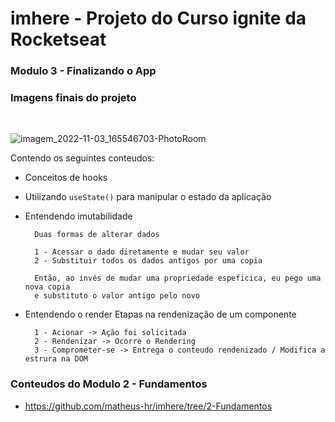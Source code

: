 # imhere - Projeto do Curso ignite da Rocketseat

### Modulo 3 - Finalizando o App

### Imagens finais do projeto
<br>

![imagem_2022-11-03_165546703-PhotoRoom](https://user-images.githubusercontent.com/78974230/199821385-cfb1b166-c1fd-406e-8cdd-7be9180aa80e.png)


Contendo os seguintes conteudos:

* Conceitos de hooks 
* Utilizando `useState()` para manipular o estado da aplicação

* Entendendo imutabilidade
        
        Duas formas de alterar dados
	
        1 - Acessar o dado diretamente e mudar seu valor
        2 - Substituir todos os dados antigos por uma copia
        
        Então, ao invés de mudar uma propriedade espeficica, eu pego uma nova copia
        e substituto o valor antigo pelo novo
	
* Entendendo o render
       Etapas na rendenização de um componente
        
        1 - Acionar -> Ação foi solicitada
        2 - Rendenizar -> Ocorre o Rendering
        3 - Comprometer-se -> Entrega o conteudo rendenizado / Modifica a estrura na DOM
        

### Conteudos do Modulo 2 - Fundamentos

*  https://github.com/matheus-hr/imhere/tree/2-Fundamentos
<br>
